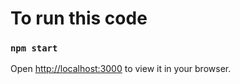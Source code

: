# To run this code

### `npm start`

Open [http://localhost:3000](http://localhost:3000) to view it in your browser.


